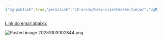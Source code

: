 ```yaml
---
{"dg-publish":true,"permalink":"/2-areas/help-clientes/mm-timbo/","dgPassFrontmatter":true,"created":"2025-10-03T00:28:43.348-03:00","updated":"2025-10-03T00:29:40.816-03:00"}
---
```



[Link do email abaixo:](https://mail.google.com/mail/u/1/?pli=1#inbox/FMfcgzQcpwwMGlddFtdhsbCXdbxwRLbh)

![Pasted image 20251003002844.png](/img/user/4.%20ARQUIVOS/Pasted%20image%2020251003002844.png)